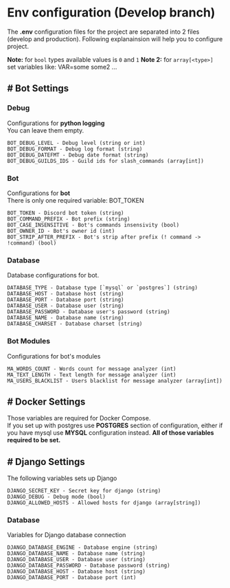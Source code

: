 # Env configuration (Develop branch)
The **.env** configuration files for the project are separated into 2 files (develop and production). Following explanainsion will help you to configure project.

**Note:** for `bool` types available values is `0` and `1`
**Note 2:** for `array[<type>]` set variables like: VAR=some some2 ...

## # Bot Settings
### Debug
Configurations for **python logging**\
You can leave them empty.
```
BOT_DEBUG_LEVEL - Debug level (string or int)
BOT_DEBUG_FORMAT - Debug log format (string)
BOT_DEBUG_DATEFMT - Debug date format (string)
BOT_DEBUG_GUILDS_IDS - Guild ids for slash_commands (array[int])
```
### Bot
Configurations for **bot**\
There is only one required variable: BOT_TOKEN
```
BOT_TOKEN - Discord bot token (string)
BOT_COMMAND_PREFIX - Bot prefix (string)
BOT_CASE_INSENSITIVE - Bot's commands insensivity (bool)
BOT_OWNER_ID - Bot's owner id (int)
BOT_STRIP_AFTER_PREFIX - Bot's strip after prefix (! command -> !command) (bool)
```
### Database
Database configurations for bot.
```
DATABASE_TYPE - Database type [`mysql` or `postgres`] (string)
DATABASE_HOST - Database host (string)
DATABASE_PORT - Database port (string)
DATABASE_USER - Database user (string)
DATABASE_PASSWORD - Database user's password (string)
DATABASE_NAME - Database name (string)
DATABASE_CHARSET - Database charset (string)
```
### Bot Modules
Configurations for bot's modules
```
MA_WORDS_COUNT - Words count for message analyzer (int)
MA_TEXT_LENGTH - Text length for message analyzer (int)
MA_USERS_BLACKLIST - Users blacklist for message analyzer (array[int])
```

## # Docker Settings
Those variables are required for Docker Compose.\
If you set up with postgres use **POSTGRES** section of configuration, either if you have mysql use **MYSQL** configuration instead. **All of those variables required to be set.**

## # Django Settings
The following variables sets up Django
```
DJANGO_SECRET_KEY - Secret key for django (string)
DJANGO_DEBUG - Debug mode (bool)
DJANGO_ALLOWED_HOSTS - Allowed hosts for django (array[string])
```
### Database
Variables for Django database connection
```
DJANGO_DATABASE_ENGINE - Database engine (string)
DJANGO_DATABASE_NAME - Database name (string)
DJANGO_DATABASE_USER - Database user (string)
DJANGO_DATABASE_PASSWORD - Database password (string)
DJANGO_DATABASE_HOST - Database host (string)
DJANGO_DATABASE_PORT - Database port (int)
```